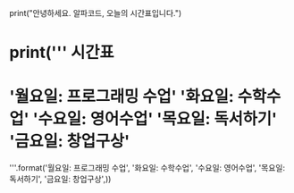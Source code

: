 print("안녕하세요. 알파코드, 오늘의 시간표입니다.")

print('''
시간표
========================
'월요일: 프로그래밍 수업'
'화요일: 수학수업'
'수요일: 영어수업'
'목요일: 독서하기'
'금요일: 창업구상'
========================
'''.format('월요일: 프로그래밍 수업',
           '화요일: 수학수업',
           '수요일: 영어수업',
           '목요일: 독서하기',
           '금요일: 창업구상',))

